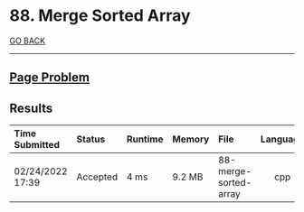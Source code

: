 # 88. Merge Sorted Array

[GO BACK](../README.md)

___

## [Page Problem](https://leetcode.com/problems/merge-sorted-array/)

## Results

| Time Submitted   | Status   | Runtime | Memory | File                  | Language |
| :--------------- | :------- | :------ | :----- | :-------------------- | :------: |
| 02/24/2022 17:39 | Accepted | 4 ms    | 9.2 MB | 88-merge-sorted-array |   cpp    |
